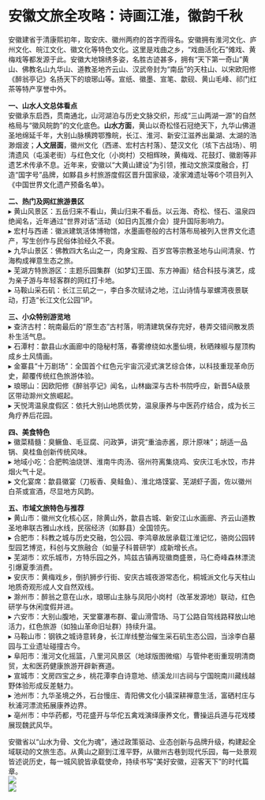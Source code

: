 # 安徽文旅全攻略：诗画江淮，徽韵千秋  
安徽建省于清康熙初年，取安庆、徽州两府的首字而得名。安徽拥有淮河文化、庐州文化、皖江文化、徽文化等特色文化。这里是戏曲之乡，“戏曲活化石”傩戏、黄梅戏等都发源于此。安徽大地锦绣多姿，名胜古迹甚多，拥有“天下第一奇山”黄山、佛教名山九华山、道教圣地齐云山、汉武帝封为“南岳”的天柱山、以宋欧阳修《醉翁亭记》名扬天下的琅琊山等。宣纸、徽墨、宣笔、歙砚、黄山毛峰、祁门红茶等特产享誉中外。  

**一、山水人文总体看点**  
安徽承东启西，贯南通北，山河湖泊与历史文脉交织，形成“三山两湖一源”的自然格局与“徽风皖韵”的文化底色。**山水方面**，黄山以奇松怪石冠绝天下，九华山佛道圣地绵延千年，大别山脉横跨鄂豫皖，长江、淮河、新安江滋养出巢湖、太湖的浩渺烟波；**人文层面**，徽州文化（西递、宏村古村落）、楚汉文化（垓下古战场）、明清遗风（屯溪老街）与红色文化（小岗村）交相辉映，黄梅戏、花鼓灯、徽剧等非遗艺术传承不息。近年来，安徽以“大黄山建设”为引领，推动文旅深度融合，打造“国字号”品牌，如黟县乡村旅游度假区晋升国家级，凌家滩遗址等6个项目列入《中国世界文化遗产预备名单》。  

**二、热门及网红旅游景区**  
▸ 黄山风景区：五岳归来不看山，黄山归来不看岳。以云海、奇松、怪石、温泉四绝闻名，近年通过“世界对话”活动（如日内瓦推介会）提升国际影响力。  
▸ 宏村与西递：徽派建筑活体博物馆，水墨画卷般的古村落布局被列入世界文化遗产，写生创作与民俗体验经久不衰。  
▸ 九华山景区：佛教四大名山之一，肉身宝殿、百岁宫等宗教圣地与山间清泉、竹海构成禅意生态之旅。  
▸ 芜湖方特旅游区：主题乐园集群（如梦幻王国、东方神画）结合科技与演艺，成为亲子游与年轻客群的网红打卡地。  
▸ 马鞍山采石矶：长江三矶之一，李白多次赋诗之地，江山诗情与翠螺湾夜景联动，打造“长江文化公园”IP。  

**三、小众特别游览地**  
▸ 查济古村：皖南最后的“原生态”古村落，明清建筑保存完好，巷弄交错间散发质朴生活气息。  
▸ 石潭村：歙县山水画廊中的隐秘村落，春雾缭绕如水墨仙境，秋晒辣椒与屋顶构成乡土风情画。  
▸ 金寨县“十万剧场”：全国首个红色元宇宙沉浸式演艺综合体，以科技重现革命历史，颠覆传统红色旅游体验。  
▸ 琅琊山：因欧阳修《醉翁亭记》闻名，山林幽深与古朴书院呼应，新晋5A级景区带动滁州文旅崛起。  
▸ 天悦湾温泉度假区：依托大别山地质优势，温泉康养与中医药疗结合，成为长三角疗养后花园。  

**四、美食特色**  
▸ 徽菜精髓：臭鳜鱼、毛豆腐、问政笋，讲究“重油赤酱，原汁原味”；胡适一品锅、臭桂鱼创新传统风味。  
▸ 地域小吃：合肥鸭油烧饼、淮南牛肉汤、宿州符离集烧鸡、安庆江毛水饺，市井烟火气十足。  
▸ 文化宴席：歙县徽宴（刀板香、臭鲑鱼）、淮北烙馍宴、芜湖虾子面，佐以徽州白茶或宣酒，尽显地方风韵。  

**五、市域文旅特色与推荐**  
▸ 黄山市：徽州文化核心区，除黄山外，歙县古城、新安江山水画廊、齐云山道教圣地串联古雅山水线，民宿经济（如黟县）全国领先。  
▸ 合肥市：科教之城与历史交融，包公园、李鸿章故居承载江淮记忆，骆岗公园转型园艺博览，科创与文旅融合（如量子科普研学）成新增长点。  
▸ 芜湖市：欢乐城市，方特乐园之外，鸠兹古镇再现徽商盛景，马仁奇峰森林漂流引爆夏季消费。  
▸ 安庆市：黄梅戏乡，倒扒狮步行街、安庆古城夜游常态化，桐城派文化与天柱山地质奇观形成人文自然双线。  
▸ 滁州市：醉翁之意在山水，琅琊山主脉与凤阳小岗村（改革发源地）联动，红色研学与休闲度假并进。  
▸ 六安市：大别山腹地，天堂寨瀑布群、霍山滑雪场、马丁公路自驾线路释放山地活力，红色旅游（如独山革命旧址群）持续升温。  
▸ 马鞍山市：钢铁之城诗意转身，长江岸线整治催生采石矶生态公园，当涂李白墓园与工业遗址碰撞古今。  
▸ 阜阳市：淮河文化摇篮，八里河风景区（地球版图微缩）与管仲老街重现明清商贸，太和医药健康旅游开辟新赛道。  
▸ 宣城市：文房四宝之乡，桃花潭李白诗意地、绩溪龙川古祠与宁国皖南川藏线越野体验形成反差魅力。  
▸ 池州市：九华圣境之外，石台慢庄、青阳佛文化小镇深耕禅意生活，富硒村庄与秋浦河漂流拓展康养边界。  
▸ 亳州市：中华药都，芍花盛开与华佗五禽戏演绎康养文化，曹操运兵道与花戏楼展现魏武风华。  

安徽省以“山水为骨、文化为魂”，通过政策驱动、业态创新与品牌升级，构建起全域联动的文旅生态。从黄山之巅到江淮平野，从徽州古巷到现代乐园，每一处景观皆述说历史，每一城风貌皆承载使命，持续书写“美好安徽，迎客天下”的时代篇章。  
![](https://boot-img.xuexi.cn/image/1005/process/9f198c34c1034dc8b732c2e8712f6f43.jpg)  
![](https://s1.imagehub.cc/images/2025/06/25/6fcaae4c051be1f1c390cd2c3fad2ec7.jpg)  
